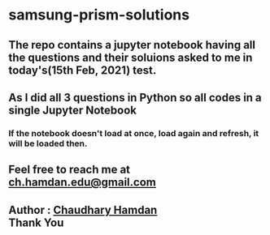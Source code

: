 # samsung-prism-solutions
## The repo contains a jupyter notebook having all the questions and their soluions asked to me in today's(15th Feb, 2021) test.
## As I did all 3 questions in Python so all codes in a single Jupyter Notebook
### If the notebook doesn't load at once, load again and refresh, it will be loaded then.
<h2>Feel free to reach me at <a href="mailto:ch.hamdan.edu@gmail.com">ch.hamdan.edu@gmail.com </a> <h2>
 <h2>Author : <a href="https://chaudharyhamdan.me/">Chaudhary Hamdan <br> </a> 
 Thank You</h2>
